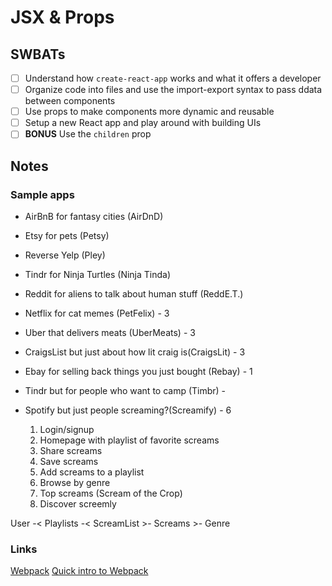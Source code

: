 JSX & Props
=============================

## SWBATs
- [ ] Understand how `create-react-app` works and what it offers a developer
- [ ] Organize code into files and use the import-export syntax to pass ddata between components
- [ ] Use props to make components more dynamic and reusable
- [ ] Setup a new React app and play around with building UIs
- [ ] **BONUS** Use the `children` prop 

## Notes

### Sample apps
- AirBnB for fantasy cities (AirDnD)
- Etsy for pets (Petsy)
- Reverse Yelp (Pley)
- Tindr for Ninja Turtles (Ninja Tinda)
- Reddit for aliens to talk about human stuff (ReddE.T.)


- Netflix for cat memes (PetFelix) - 3
- Uber that delivers meats (UberMeats) - 3
- CraigsList but just about how lit craig is(CraigsLit) - 3

- Ebay for selling back things you just bought (Rebay) - 1
- Tindr but for people who want to camp (Timbr) - 

- Spotify but just people screaming?(Screamify) - 6
  1. Login/signup
  2. Homepage with playlist of favorite screams
  3. Share screams
  4. Save screams
  5. Add screams to a playlist
  6. Browse by genre
  7. Top screams (Scream of the Crop)
  8. Discover screemly

User -< Playlists -< ScreamList >- Screams >- Genre

### Links
[Webpack](https://webpack.js.org/)
[Quick intro to Webpack](https://medium.com/the-self-taught-programmer/what-is-webpack-and-why-should-i-care-part-1-introduction-ca4da7d0d8dc)
